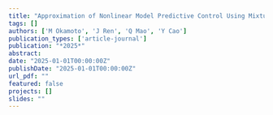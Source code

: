 ```yaml
---
title: "Approximation of Nonlinear Model Predictive Control Using Mixture Density Networks"
tags: []
authors: ['M Okamoto', 'J Ren', 'Q Mao', 'Y Cao']
publication_types: ['article-journal']
publication: "*2025*"
abstract: 
date: "2025-01-01T00:00:00Z"
publishDate: "2025-01-01T00:00:00Z"
url_pdf: ""
featured: false
projects: []
slides: ""
---
```

